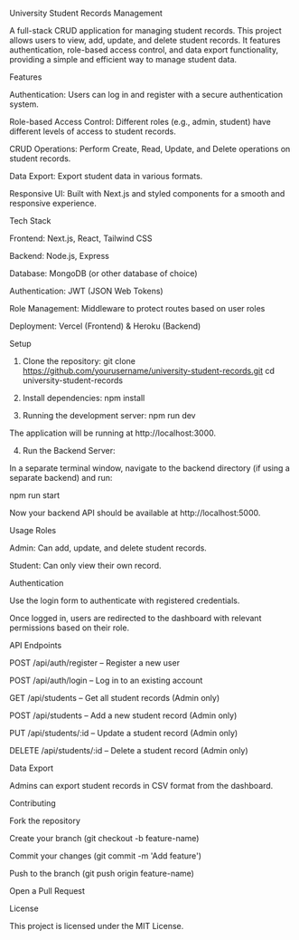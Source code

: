 University Student Records Management

A full-stack CRUD application for managing student records. This project allows users to view, add, update, and delete student records. It features authentication, role-based access control, and data export functionality, providing a simple and efficient way to manage student data.

Features

Authentication: Users can log in and register with a secure authentication system.

Role-based Access Control: Different roles (e.g., admin, student) have different levels of access to student records.

CRUD Operations: Perform Create, Read, Update, and Delete operations on student records.

Data Export: Export student data in various formats.

Responsive UI: Built with Next.js and styled components for a smooth and responsive experience.

Tech Stack

Frontend: Next.js, React, Tailwind CSS

Backend: Node.js, Express

Database: MongoDB (or other database of choice)

Authentication: JWT (JSON Web Tokens)

Role Management: Middleware to protect routes based on user roles

Deployment: Vercel (Frontend) & Heroku (Backend)

Setup
1. Clone the repository:
git clone https://github.com/yourusername/university-student-records.git
cd university-student-records

2. Install dependencies:
npm install

3. Running the development server:
npm run dev


The application will be running at http://localhost:3000.

4. Run the Backend Server:

In a separate terminal window, navigate to the backend directory (if using a separate backend) and run:

npm run start


Now your backend API should be available at http://localhost:5000.

Usage
Roles

Admin: Can add, update, and delete student records.

Student: Can only view their own record.

Authentication

Use the login form to authenticate with registered credentials.

Once logged in, users are redirected to the dashboard with relevant permissions based on their role.

API Endpoints

POST /api/auth/register – Register a new user

POST /api/auth/login – Log in to an existing account

GET /api/students – Get all student records (Admin only)

POST /api/students – Add a new student record (Admin only)

PUT /api/students/:id – Update a student record (Admin only)

DELETE /api/students/:id – Delete a student record (Admin only)

Data Export

Admins can export student records in CSV format from the dashboard.

Contributing

Fork the repository

Create your branch (git checkout -b feature-name)

Commit your changes (git commit -m 'Add feature')

Push to the branch (git push origin feature-name)

Open a Pull Request

License

This project is licensed under the MIT License.